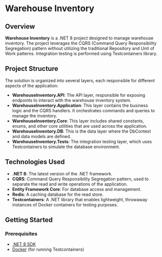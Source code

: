 # Warehouse Inventory

## Overview

**Warehouse Inventory** is a .NET 8 project designed to manage warehouse inventory. The project leverages the CQRS (Command Query Responsibility Segregation) pattern without utilizing the traditional Repository and Unit of Work patterns. Integration testing is performed using Testcontainers library.

## Project Structure
The solution is organized into several layers, each responsible for different aspects of the application:

- **WarehouseInventory.API**: The API layer, responsible for exposing endpoints to interact with the warehouse inventory system.
- **WarehouseInventory.Application**: This layer contains the business logic and the CQRS handlers. It orchestrates commands and queries to manage the inventory.
- **WarehouseInventory.Core**: This layer includes shared constants, enums, and other core utilities that are used across the application.
- **WarehouseInventory.DB**: This is the data layer where the DbContext and data models are defined.
- **WarehouseInventory.Tests**: The integration testing layer, which uses Testcontainers to simulate the database environment.
## Technologies Used
- **.NET 8**: The latest version of the .NET framework.
- **CQRS**: Command Query Responsibility Segregation pattern, used to separate the read and write operations of the application.
- **Entity Framework Core**: For database access and management.
- **Redis**: A caching database for the read store.
- **Testcontainers**: A .NET library that enables lightweight, throwaway instances of Docker containers for testing purposes.

## Getting Started

### Prerequisites

- [.NET 8 SDK](https://dotnet.microsoft.com/download/dotnet/8.0)
- [Docker](https://www.docker.com/get-started) (for running Testcontainers)